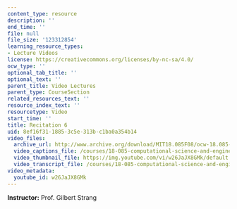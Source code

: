 ```yaml
---
content_type: resource
description: ''
end_time: ''
file: null
file_size: '123312854'
learning_resource_types:
- Lecture Videos
license: https://creativecommons.org/licenses/by-nc-sa/4.0/
ocw_type: ''
optional_tab_title: ''
optional_text: ''
parent_title: Video Lectures
parent_type: CourseSection
related_resources_text: ''
resource_index_text: ''
resourcetype: Video
start_time: ''
title: Recitation 6
uid: 8ef16f31-1885-3c5e-313b-c1ba0a354b14
video_files:
  archive_url: http://www.archive.org/download/MIT18.085F08/ocw-18.085-f08-rec06_300k.mp4
  video_captions_file: /courses/18-085-computational-science-and-engineering-i-fall-2008/809fa3bea05850a9baf219bfe27c8f4d_w26JaJX8GMk.vtt
  video_thumbnail_file: https://img.youtube.com/vi/w26JaJX8GMk/default.jpg
  video_transcript_file: /courses/18-085-computational-science-and-engineering-i-fall-2008/d343bf773407f2af0bbca125b54612ee_w26JaJX8GMk.pdf
video_metadata:
  youtube_id: w26JaJX8GMk
---
```


**Instructor:** Prof. Gilbert Strang

